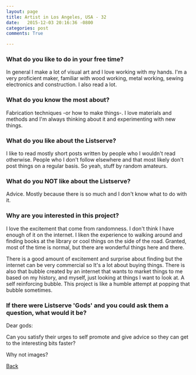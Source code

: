 ```yaml
---
layout: page
title: Artist in Los Angeles, USA - 32
date:   2015-12-03 20:16:36 -0800
categories: post
comments: True

---
```


### What do you like to do in your free time?
<p>In general I make a lot of visual art and I love working with my hands. 
I'm a very proficient maker, familiar with wood working, metal working, sewing electronics and construction. I also read a lot. </p>

### What do you know the most about?
<p>Fabrication techniques -or how to make things-. I love materials and methods and I'm always thinking about it and experimenting with new things.</p>

### What do you like about the Listserve?
<p>I like to read mostly short posts written by people who I wouldn't read otherwise. People who I don't follow elsewhere and that most likely don't post things on a regular basis. So yeah, stuff by random amateurs. </p>

### What do you NOT like about the Listserve?
<p>Advice. Mostly because there is so much and I don't know what to do with it. </p>

### Why are you interested in this project?
<p>I love the excitement that come from randomness. I don't think I have enough of it on the internet. I liken the experience to walking around and finding books at the library or cool things on the side of the road.
Granted, most of the time is normal, but there are wonderful things here and there.  

There is a good amount of excitement and surprise about finding but the internet can be very commercial so It's a lot about buying things. There is also that bubble created by an internet that wants to market things to me based on my history, and myself, just looking at things I want to look at. A self reinforcing bubble. This project is like a humble attempt at popping that bubble sometimes.</p>

### If there were Listserve 'Gods' and you could ask them a question, what would it be?
<p>Dear gods:

Can you satisfy their urges to self promote and give advice so they can 
get to the interesting bits faster?

Why not images?</p>

[Back][1]

[1]: /home/responders/all